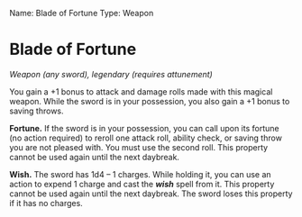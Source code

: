 Name: Blade of Fortune
Type: Weapon

# Blade of Fortune
_Weapon (any sword), legendary (requires attunement)_

You gain a +1 bonus to attack and damage rolls made with this magical weapon. While the sword is in your possession, you also gain a +1 bonus to saving throws.

**Fortune.** If the sword is in your possession, you can call upon its fortune (no action required) to reroll one attack roll, ability check, or saving throw you are not pleased with. You must use the second roll. This property cannot be used again until the next daybreak.

**Wish.** The sword has 1d4 – 1 charges. While holding it, you can use an action to expend 1 charge and cast the **_wish_** spell from it. This property cannot be used again until the next daybreak. The sword loses this property if it has no charges.